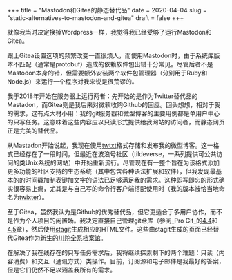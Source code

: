 +++
title = "Mastodon和Gitea的静态替代品"
date = 2020-04-04
slug = "static-alternatives-to-mastodon-and-gitea"
draft = false
+++

就像我当时决定换掉Wordpress一样，我觉得我已经受够了运行Mastodon和Gitea。

跟上Gitea设置选项的频繁改变一直很烦人，而使用Mastodon时，由于系统库版本不匹配（通常是protobuf）造成的依赖软件包出错十分常见。尽管后者不是Mastodon本身的错，但需要额外安装两个软件包管理器（分别用于Ruby和Node.js）来运行一个程序对我来说是很荒谬的。

我于2018年开始在服务器上运行两者：先开始的是作为Twitter替代品的Mastadon，而Gitea则是我后来对微软收购Github的回应。回头想想，相对于我的需求，这有点大材小用：我的git服务器和微型博客的主要用例都是单用户中心的只写任务。这意味着这些内容应以只读形式提供给我网站的访问者，而静态网页正是完美的替代品。

从Mastadon开始说起，我现在使用[twtxt](https://twtxt.readthedocs.io/en/latest/)格式存储和发布我的微型博客。这一格式已经存在了一段时间，但最近在波浪号社区（tildeverse，一系列提供可公共访问的类Unix系统的网站）中开始重新流行。尽管现在有一整个旨在为该格式添加更多功能的社区支持的生态系统（其中包含各种语法扩展和软件），但我发现最基本的的时间戳加制表键加文字的语法已足够满足我的需求。这种即写即忘的形式确实很容易上瘾，尤其是与自己写的命令行客户端搭配使用时（我的版本被恰当地命名为[twixter](https://git.shimmy1996.com/twixter/)）。

至于Gitea，虽然我认为是Github的优秀替代品，但它更适合于多用户协作，而不是作为个人项目的闲置场。我决定直接自己管理git仓库（参阅_Pro Git_的[4.4](https://git-scm.com/book/zh/v2/%25E6%259C%258D%25E5%258A%25A1%25E5%2599%25A8%25E4%25B8%258A%25E7%259A%2584-Git-%25E9%2585%258D%25E7%25BD%25AE%25E6%259C%258D%25E5%258A%25A1%25E5%2599%25A8)和[4.5](https://git-scm.com/book/zh/v2/%25E6%259C%258D%25E5%258A%25A1%25E5%2599%25A8%25E4%25B8%258A%25E7%259A%2584-Git-Git-%25E5%25AE%2588%25E6%258A%25A4%25E8%25BF%259B%25E7%25A8%258B)章），然后使用[stagit](https://git.codemadness.org/stagit/)生成相应的HTML文件。这些由stagit生成的页面已经替代Gitea作为新生的[川陀全系档案馆](https://git.shimmy1996.com/)。

在解决了我在线存在的只写任务需求后，我将继续探索剩下的两个难题：只读（内容消费）和交互（通讯方式）类操作。目前，订阅源和电子邮件是我最好的答案，但是它们仍然不足以涵盖我所有的需求。
